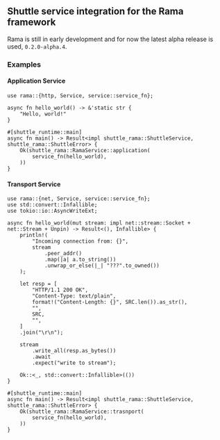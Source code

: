 ## Shuttle service integration for the Rama framework

Rama is still in early development and for now the latest
alpha release is used, `0.2.0-alpha.4`.

### Examples

#### Application Service

```rust,ignore
use rama::{http, Service, service::service_fn};

async fn hello_world() -> &'static str {
    "Hello, world!"
}

#[shuttle_runtime::main]
async fn main() -> Result<impl shuttle_rama::ShuttleService, shuttle_rama::ShuttleError> {
    Ok(shuttle_rama::RamaService::application(
        service_fn(hello_world),
    ))
}
```

#### Transport Service

```rust,ignore
use rama::{net, Service, service::service_fn};
use std::convert::Infallible;
use tokio::io::AsyncWriteExt;

async fn hello_world(mut stream: impl net::stream::Socket + net::Stream + Unpin) -> Result<(), Infallible> {
    println!(
        "Incoming connection from: {}",
        stream
            .peer_addr()
            .map(|a| a.to_string())
            .unwrap_or_else(|_| "???".to_owned())
    );

    let resp = [
        "HTTP/1.1 200 OK",
        "Content-Type: text/plain",
        format!("Content-Length: {}", SRC.len()).as_str(),
        "",
        SRC,
        "",
    ]
    .join("\r\n");

    stream
        .write_all(resp.as_bytes())
        .await
        .expect("write to stream");

    Ok::<_, std::convert::Infallible>(())
}

#[shuttle_runtime::main]
async fn main() -> Result<impl shuttle_rama::ShuttleService, shuttle_rama::ShuttleError> {
    Ok(shuttle_rama::RamaService::trasnport(
        service_fn(hello_world),
    ))
}
```
